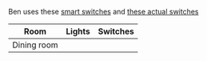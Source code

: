 Ben uses these [smart switches]([https://www.shelly.com/en/products/shop/shelly-dimmer2](https://www.shelly.com/en/products/shop/shelly-dimmer2)) and [these actual switches]([https://www.clipsal.com/products/power-points-switches/pro-series/switch-mechanism-3-position-bell-press-return-10a-250v-p49mbpr](https://www.clipsal.com/products/power-points-switches/pro-series/switch-mechanism-3-position-bell-press-return-10a-250v-p49mbpr))


| Room        | Lights | Switches |
| ----------- | ------ | -------- |
| Dining room |        |          |
